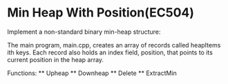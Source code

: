 # Min Heap With Position(EC504) 
Implement a non-standard binary min-heap structure:

The main program, main.cpp, creates an array of records called heapItems ith keys. Each record also holds an index field, position, that points to its current position in the heap array.

Functions:
** Upheap
** Downheap
** Delete
** ExtractMin
